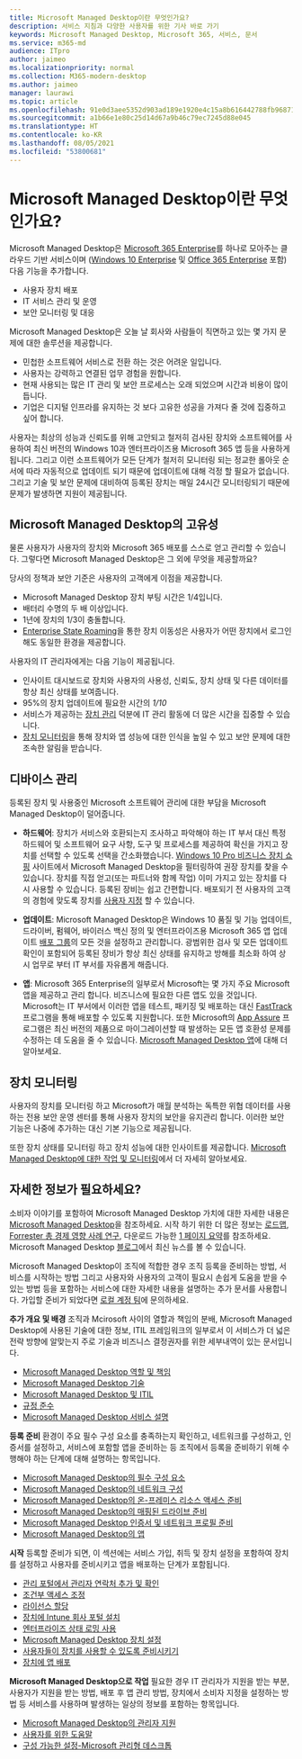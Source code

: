 ```yaml
---
title: Microsoft Managed Desktop이란 무엇인가요?
description: 서비스 지침과 다양한 사용자를 위한 기사 바로 가기
keywords: Microsoft Managed Desktop, Microsoft 365, 서비스, 문서
ms.service: m365-md
audience: ITpro
author: jaimeo
ms.localizationpriority: normal
ms.collection: M365-modern-desktop
ms.author: jaimeo
manager: laurawi
ms.topic: article
ms.openlocfilehash: 91e0d3aee5352d903ad189e1920e4c15a8b616442788fb968711e3bb086307d6
ms.sourcegitcommit: a1b66e1e80c25d14d67a9b46c79ec7245d88e045
ms.translationtype: HT
ms.contentlocale: ko-KR
ms.lasthandoff: 08/05/2021
ms.locfileid: "53800681"
---
```

# <a name="what-is-microsoft-managed-desktop"></a>Microsoft Managed Desktop이란 무엇인가요?


Microsoft Managed Desktop은 [Microsoft 365 Enterprise](../../enterprise/microsoft-365-overview.md)를 하나로 모아주는 클라우드 기반 서비스이며 ([Windows 10 Enterprise](/windows/windows-10/) 및 [Office 365 Enterprise](https://www.microsoft.com/microsoft-365/business/compare-more-office-365-for-business-plans) 포함) 다음 기능을 추가합니다.

- 사용자 장치 배포
- IT 서비스 관리 및 운영
- 보안 모니터링 및 대응

Microsoft Managed Desktop은 오늘 날 회사와 사람들이 직면하고 있는 몇 가지 문제에 대한 솔루션을 제공합니다.
- 민첩한 소프트웨어 서비스로 전환 하는 것은 어려운 일입니다.
- 사용자는 강력하고 연결된 업무 경험을 원합니다.
- 현재 사용되는 많은 IT 관리 및 보안 프로세스는 오래 되었으며 시간과 비용이 많이듭니다.
- 기업은 디지털 인프라를 유지하는 것 보다 고유한 성공을 가져다 줄 것에 집중하고 싶어 합니다.

사용자는 최상의 성능과 신뢰도를 위해 고안되고 철저히 검사된 장치와 소프트웨어를 사용하여 최신 버전의 Windows 10과 엔터프라이즈용 Microsoft 365 앱 등을 사용하게 됩니다. 그리고 이런 소프트웨어가 모든 단계가 철저히 모니터링 되는 정교한 롤아웃 순서에 따라 자동적으로 업데이트 되기 때문에 업데이트에 대해 걱정 할 필요가 없습니다. 그리고 기술 및 보안 문제에 대비하여 등록된 장치는 매일 24시간 모니터링되기 때문에 문제가 발생하면 지원이 제공됩니다.


## <a name="unique-to-microsoft-managed-desktop"></a>Microsoft Managed Desktop의 고유성

물론 사용자가 사용자의 장치와 Microsoft 365 배포를 스스로 얻고 관리할 수 있습니다. 그렇다면 Microsoft Managed Desktop은 그 외에 무엇을 제공할까요?

당사의 정책과 보안 기준은 사용자의 고객에게 이점을 제공합니다.

- Microsoft Managed Desktop 장치 부팅 시간은 1/4입니다.
- 배터리 수명의 두 배 이상입니다.
- 1년에 장치의 1/3이 충돌합니다.
- [Enterprise State Roaming](/azure/active-directory/devices/enterprise-state-roaming-overview)을 통한 장치 이동성은 사용자가 어떤 장치에서 로그인 해도 동일한 환경을 제공합니다.

사용자의 IT 관리자에게는 다음 기능이 제공됩니다.

- 인사이트 대시보드로 장치와 사용자의 사용성, 신뢰도, 장치 상태 및 다른 데이터를 항상 최신 상태를 보여줍니다.
- 95%의 장치 업데이트에 필요한 시간의 *1/10*
- 서비스가 제공하는 [장치 관리](#device-management) 덕분에 IT 관리 활동에 더 많은 시간을 집중할 수 있습니다.
- [장치 모니터링](#device-monitoring)을 통해 장치와 앱 성능에 대한 인식을 높일 수 있고 보안 문제에 대한 조속한 알림을 받습니다.

## <a name="device-management"></a>디바이스 관리
등록된 장치 및 사용중인 Microsoft 소프트웨어 관리에 대한 부담을 Microsoft Managed Desktop이 덜어줍니다.

- **하드웨어**: 장치가 서비스와 호환되는지 조사하고 파악해야 하는 IT 부서 대신 특정 하드웨어 및 소프트웨어 요구 사항, 도구 및 프로세스를 제공하여 확신을 가지고 장치를 선택할 수 있도록 선택을 간소화했습니다. [Windows 10 Pro 비즈니스 장치 쇼핑](https://www.microsoft.com/windowsforbusiness/view-all-devices) 사이트에서 Microsoft Managed Desktop을 필터링하여 권장 장치를 찾을 수 있습니다. 장치를 직접 얻고(또는 파트너와 함께 작업) 이미 가지고 있는 장치를 다시 사용할 수 있습니다. 등록된 장비는 쉽고 간편합니다. 배포되기 전 사용자의 고객의 경험에 맞도록 장치를 [사용자 지정](../working-with-managed-desktop/config-setting-overview.md) 할 수 있습니다.

- **업데이트**: Microsoft Managed Desktop은 Windows 10 품질 및 기능 업데이트, 드라이버, 펌웨어, 바이러스 백신 정의 및 엔터프라이즈용 Microsoft 365 앱 업데이트 [배포 그룹](../service-description/updates.md)의 모든 것을 설정하고 관리합니다. 광범위한 검사 및 모든 업데이트 확인이 포함되어 등록된 장비가 항상 최신 상태를 유지하고 방해를 최소화 하여 상시 업무로 부터 IT 부서를 자유롭게 해줍니다.

- **앱**: Microsoft 365 Enterprise의 일부로서 Microsoft는 몇 가지 주요 Microsoft 앱을 제공하고 관리 합니다. 비즈니스에 필요한 다른 앱도 있을 것입니다. Microsoft는 IT 부서에서 이러한 앱을 테스트, 패키징 및 배포하는 대신 [FastTrack](https://www.microsoft.com/FastTrack) 프로그램을 통해 배포할 수 있도록 지원합니다. 또한 Microsoft의 [App Assure](/fasttrack/products-and-capabilities#app-assuree) 프로그램은 최신 버전의 제품으로 마이그레이션할 때 발생하는 모든 앱 호환성 문제를 수정하는 데 도움을 줄 수 있습니다. [Microsoft Managed Desktop 앱](../get-ready/apps.md)에 대해 더 알아보세요.


## <a name="device-monitoring"></a>장치 모니터링

사용자의 장치를 모니터링 하고 Microsoft가 매월 분석하는 독특한 위협 데이터를 사용하는 전용 보안 운영 센터를 통해 사용자 장치의 보안을 유지관리 합니다. 이러한 보안 기능은 나중에 추가하는 대신 기본 기능으로 제공됩니다.

또한 장치 상태를 모니터링 하고 장치 성능에 대한 인사이트를 제공합니다. [Microsoft Managed Desktop에 대한 작업 및 모니터링](../service-description/operations-and-monitoring.md)에서 더 자세히 알아보세요.


## <a name="need-more-details"></a>자세한 정보가 필요하세요?

소비자 이야기를 포함하여 Microsoft Managed Desktop 가치에 대한 자세한 내용은 [Microsoft Managed Desktop](https://aka.ms/mmd)을 참조하세요. 시작 하기 위한 더 많은 정보는 [로드맵](https://aka.ms/AA6jiam), [Forrester 총 경제 영향 사례 연구](https://github.com/MicrosoftDocs/microsoft-365-docs/raw/public/microsoft-365/managed-desktop/intro/downloads/forrester-tei-study.pdf), 다운로드 가능한 [1 페이지 요약](https://aka.ms/AA6ob3h)를 참조하세요. Microsoft Managed Desktop [블로그](https://aka.ms/AA6l2dd)에서 최신 뉴스를 볼 수 있습니다.

Microsoft Managed Desktop이 조직에 적합한 경우 조직 등록을 준비하는 방법, 서비스를 시작하는 방법 그리고 사용자와 사용자의 고객이 필요시 손쉽게 도움을 받을 수 있는 방법 등을 포함하는 서비스에 대한 자세한 내용을 설명하는 추가 문서를 사용합니다. 가입할 준비가 되었다면 [로컬 계정 팀](https://pages.email.office.com/contactmmd/)에 문의하세요.

**추가 개요 및 배경** 조직과 Mcirosoft 사이의 열할과 책임의 분배, Microsoft Managed Desktop에 사용된 기술에 대한 정보, ITIL 프레임워크의 일부로서 이 서비스가 더 넓은 전략 방향에 알맞는지 주로 기술과 비즈니스 결정권자를 위한 세부내역이 있는 문서입니다.

- [Microsoft Managed Desktop 역할 및 책임](roles-and-responsibilities.md)
- [Microsoft Managed Desktop 기술](technologies.md)
- [Microsoft Managed Desktop 및 ITIL](../MMD-and-ITSM.md)
- [규정 준수](compliance.md)
- [Microsoft Managed Desktop 서비스 설명](../service-description/index.md)

**등록 준비** 환경이 주요 필수 구성 요소를 충족하는지 확인하고, 네트워크를 구성하고, 인증서를 설정하고, 서비스에 포함할 앱을 준비하는 등 조직에서 등록을 준비하기 위해 수행해야 하는 단계에 대해 설명하는 항목입니다.

- [Microsoft Managed Desktop의 필수 구성 요소](../get-ready/prerequisites.md)
- [Microsoft Managed Desktop의 네트워크 구성](../get-ready/network.md)
- [Microsoft Managed Desktop의 온-프레미스 리소스 액세스 준비](../get-ready/authentication.md)
- [Microsoft Managed Desktop의 매핑된 드라이브 준비](../get-ready/mapped-drives.md)
- [Microsoft Managed Desktop 인증서 및 네트워크 프로필 준비](../get-ready/certs-wifi-lan.md)
- [Microsoft Managed Desktop의 앱](../get-ready/apps.md)

**시작** 등록할 준비가 되면, 이 섹션에는 서비스 가입, 취득 및 장치 설정을 포함하여 장치를 설정하고 사용자를 준비시키고 앱을 배포하는 단계가 포함됩니다.

- [관리 포털에서 관리자 연락처 추가 및 확인](../get-started/add-admin-contacts.md)
- [조건부 액세스 조정](../get-started/conditional-access.md)
- [라이선스 할당](../get-started/assign-licenses.md)
- [장치에 Intune 회사 포털 설치](../get-started/company-portal.md)
- [엔터프라이즈 상태 로밍 사용](../get-started/enterprise-state-roaming.md)
- [Microsoft Managed Desktop 장치 설정](../get-started/set-up-devices.md)
- [사용자들이 장치를 사용할 수 있도록 준비시키기](../get-started/get-started-devices.md)
- [장치에 앱 배포](../get-started/deploy-apps.md)

**Microsoft Managed Desktop으로 작업** 필요한 경우 IT 관리자가 지원을 받는 부분, 사용자가 지원을 받는 방법, 배포 후 앱 관리 방법, 장치에서 소비자 지정을 설정하는 방법 등 서비스를 사용하며 발생하는 일상의 정보를 포함하는 항목입니다.

- [Microsoft Managed Desktop의 관리자 지원](../working-with-managed-desktop/admin-support.md)
- [사용자를 위한 도움말](../working-with-managed-desktop/end-user-support.md)
- [구성 가능한 설정-Microsoft 관리형 데스크톱](../working-with-managed-desktop/config-setting-overview.md)





<!--When you enroll in Microsoft Managed Desktop, Microsoft provides you with devices that are configured to join your Azure Active Directory tenant. Windows 10, Office 365, and some apps and features associated with [Microsoft 365 Enterprise E5](https://www.microsoft.com/microsoft-365/compare-all-microsoft-365-plans) are installed (by Microsoft) on your devices. When your employees who are using these devices need help, they contact Microsoft Managed Desktop support (provided by Microsoft) through a custom chat app.--> 

<!--With Microsoft Managed Desktop, you get **software as a service** (Microsoft 365 E5), **Device as a service** (Microsoft Surface devices ready to use), and **IT support as a service** (Help desk and more).--> 
